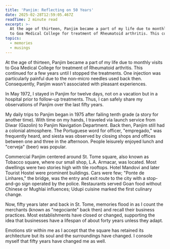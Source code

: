 ```yaml
---
title: 'Panjim: Reflecting on 50 Years'
date: 2025-02-28T12:59:05.467Z
readTime: 2 minute read
excerpt: >-
  At the age of thirteen, Panjim became a part of my life due to monthly visits
  to Goa Medical College for treatment of Rheumatoid arthritis. This conti...
topics:
  - memories
  - musings
---
```

At the age of thirteen, Panjim became a part of my life due to monthly visits to Goa Medical College for treatment of Rheumatoid arthritis. This continued for a few years until I stopped the treatments. One injection was particularly painful due to the non-micro needles used back then. Consequently, Panjim wasn't associated with pleasant experiences.
 
 In May 1972, I stayed in Panjim for twelve days, not on a vacation but in a hospital prior to follow-up treatments. Thus, I can safely share my observations of Panjim over the last fifty years.
 
 My daily trips to Panjim began in 1975 after failing tenth grade (a story for another time). With time on my hands, I traveled via launch service from Diwar (Gazolin) to Panjim Navigation Department.
 Back then, Panjim still had a colonial atmosphere. The Portuguese word for officer, "empregado," was frequently heard, and siesta was observed by closing shops and offices between one and three in the afternoon. People leisurely enjoyed lunch and "cerveja" (beer) was popular.
 
 Commercial Panjim centered around St. Tome square, also known as Tobacco square, where our small shop, L.A. Armacar, was located. Most dwellings were two stories high with tile rooftops. Hotel Mandovi and later Tourist Hostel were prominent buildings. Cars were few; "Ponte de Linhares," the bridge, was the entry and exit route to the city with a stop-and-go sign operated by the police.
 Restaurants served Goan food without Chinese or Mughlai influences; Udupi cuisine marked the first culinary change.
 
 Now, fifty years later and back in St. Tome, memories flood in as I count the merchants (known as "negociante" back then) and recall their business practices. Most establishments have closed or changed, supporting the idea that businesses have a lifespan of about forty years unless they adapt.
 
 Emotions stir within me as I accept that the square has retained its architecture but its soul and the surroundings have changed. I console myself that fifty years have changed me as well.
